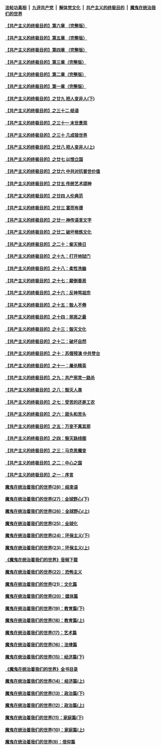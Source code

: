 ####  [法轮功真相](../../../../basic/blob/master/README.md?t=04121130) &nbsp;|&nbsp; [九评共产党](../../../../9ping.md/blob/master/README.md?t=04121130) &nbsp;|&nbsp; [解体党文化](../../../../jtdwh.md/blob/master/README.md?t=04121130)  &nbsp;|&nbsp; [共产主义的终极目的](../../../../gczydzjmd.md/blob/master/README.md?t=04121130) &nbsp;|&nbsp; [魔鬼在统治我们的世界](../../../../mgztzwmdsj.md/blob/master/README.md?t=04121130) 

#### [【共产主义的终极目的】第六章 （完整版）](../pages/nsc422/n11428913.md?t=04121130) 

#### [【共产主义的终极目的】第五章 （完整版）](../pages/nsc422/n11428912.md?t=04121130) 

#### [【共产主义的终极目的】第四章 （完整版）](../pages/nsc422/n11428907.md?t=04121130) 

#### [【共产主义的终极目的】第三章（完整版）](../pages/nsc422/n11428848.md?t=04121130) 

#### [【共产主义的终极目的】第二章（完整版）](../pages/nsc422/n11428831.md?t=04121130) 

#### [【共产主义的终极目的】第一章（完整版）](../pages/nsc422/n11417651.md?t=04121130) 

#### [【共产主义的终极目的】之廿九 把人变非人(下)](../pages/nsc422/n11344140.md?t=04121130) 

#### [【共产主义的终极目的】之三十二 结语](../pages/nsc422/n11360535.md?t=04121130) 

#### [【共产主义的终极目的】之三十一 末世景观](../pages/nsc422/n11351129.md?t=04121130) 

#### [【共产主义的终极目的】之三十 几成狼世界](../pages/nsc422/n11348280.md?t=04121130) 

#### [【共产主义的终极目的】之廿八 把人变非人(上)](../pages/nsc422/n11340492.md?t=04121130) 

#### [【共产主义的终极目的】之廿七 以恨立国](../pages/nsc422/n11336944.md?t=04121130) 

#### [【共产主义的终极目的】之廿六 中共对抗普世价值](../pages/nsc422/n11324785.md?t=04121130) 

#### [【共产主义的终极目的】之廿五 传统艺术颂神](../pages/nsc422/n11296396.md?t=04121130) 

#### [【共产主义的终极目的】之廿四 人伦典范](../pages/nsc422/n11296397.md?t=04121130) 

#### [【共产主义的终极目的】之廿三 富而有德](../pages/nsc422/n11283598.md?t=04121130) 

#### [【共产主义的终极目的】之廿一 神传语言文字](../pages/nsc422/n11263265.md?t=04121130) 

#### [【共产主义的终极目的】之廿二 破坏修炼文化](../pages/nsc422/n11245728.md?t=04121130) 

#### [【共产主义的终极目的】之二十：偷天换日](../pages/nsc422/n11238846.md?t=04121130) 

#### [【共产主义的终极目的】之十九：打开地狱门](../pages/nsc422/n11206376.md?t=04121130) 

#### [【共产主义的终极目的】之十八：柔性洗脑](../pages/nsc422/n11199994.md?t=04121130) 

#### [【共产主义的终极目的】之十七：颠倒善恶](../pages/nsc422/n11179782.md?t=04121130) 

#### [【共产主义的终极目的】之十六：反神骂祖宗](../pages/nsc422/n11166798.md?t=04121130) 

#### [【共产主义的终极目的】之十五：毁人不倦](../pages/nsc422/n11166792.md?t=04121130) 

#### [【共产主义的终极目的】之十四：邪恶之最](../pages/nsc422/n11150249.md?t=04121130) 

#### [【共产主义的终极目的】之十三：毁灭文化](../pages/nsc422/n11135227.md?t=04121130) 

#### [【共产主义的终极目的】之十二：破坏自然](../pages/nsc422/n11135214.md?t=04121130) 

#### [【共产主义的终极目的】之十：苏俄预演 中共登台](../pages/nsc422/n11118424.md?t=04121130) 

#### [【共产主义的终极目的】之十一：屠杀精英](../pages/nsc422/n11118442.md?t=04121130) 

#### [【共产主义的终极目的】之九：共产邪灵一路杀](../pages/nsc422/n11114139.md?t=04121130) 

#### [【共产主义的终极目的】之八：毁灭人类](../pages/nsc422/n11108503.md?t=04121130) 

#### [【共产主义的终极目的】之七：受苦的还是工农](../pages/nsc422/n11101809.md?t=04121130) 

#### [【共产主义的终极目的】之六：甜头和苦头](../pages/nsc422/n11096971.md?t=04121130) 

#### [【共产主义的终极目的】之五：万变不离其邪](../pages/nsc422/n11091285.md?t=04121130) 

#### [【共产主义的终极目的】之四：毁灭路线图](../pages/nsc422/n11086284.md?t=04121130) 

#### [【共产主义的终极目的】之三：马克思魔变](../pages/nsc422/n11061941.md?t=04121130) 

#### [【共产主义的终极目的】之二：中心之国](../pages/nsc422/n11047728.md?t=04121130) 

#### [【共产主义的终极目的】之一：序言](../pages/nsc422/n11086077.md?t=04121130) 

#### [魔鬼在统治着我们的世界(28)：结束语](../pages/nsc422/n10936246.md?t=04121130) 

#### [魔鬼在统治着我们的世界(27)：全球野心(下)](../pages/nsc422/n10928319.md?t=04121130) 

#### [魔鬼在统治着我们的世界(26)：全球野心(上)](../pages/nsc422/n10900318.md?t=04121130) 

#### [魔鬼在统治着我们的世界(25)：全球化](../pages/nsc422/n10788205.md?t=04121130) 

#### [魔鬼在统治着我们的世界(24)：环保主义(下)](../pages/nsc422/n10695307.md?t=04121130) 

#### [魔鬼在统治着我们的世界(23)：环保主义(上)](../pages/nsc422/n10688613.md?t=04121130) 

#### [《魔鬼在统治着我们的世界》音频下载](../pages/nsc422/n10635553.md?t=04121130) 

#### [魔鬼在统治着我们的世界(22)：恐怖主义](../pages/nsc422/n10614727.md?t=04121130) 

#### [魔鬼在统治着我们的世界(21)：文化篇](../pages/nsc422/n10597706.md?t=04121130) 

#### [魔鬼在统治着我们的世界(20)：媒体篇](../pages/nsc422/n10586579.md?t=04121130) 

#### [魔鬼在统治着我们的世界(19)：教育篇(下)](../pages/nsc422/n10564808.md?t=04121130) 

#### [魔鬼在统治着我们的世界(18)：教育篇(上)](../pages/nsc422/n10526970.md?t=04121130) 

#### [魔鬼在统治着我们的世界(17)：艺术篇](../pages/nsc422/n10499093.md?t=04121130) 

#### [魔鬼在统治着我们的世界(16)：法律篇](../pages/nsc422/n10485969.md?t=04121130) 

#### [魔鬼在统治着我们的世界(15)：经济篇(下)](../pages/nsc422/n10469975.md?t=04121130) 

#### [《魔鬼在统治着我们的世界》全书目录](../pages/nsc422/n10464261.md?t=04121130) 

#### [魔鬼在统治着我们的世界(14)：经济篇(上)](../pages/nsc422/n10457370.md?t=04121130) 

#### [魔鬼在统治着我们的世界(13)：政治篇(下)](../pages/nsc422/n10448270.md?t=04121130) 

#### [魔鬼在统治着我们的世界(12)：政治篇(上)](../pages/nsc422/n10444576.md?t=04121130) 

#### [魔鬼在统治着我们的世界(11)：家庭篇(下)](../pages/nsc422/n10440961.md?t=04121130) 

#### [魔鬼在统治着我们的世界(10)：家庭篇(上)](../pages/nsc422/n10435448.md?t=04121130) 

#### [魔鬼在统治着我们的世界(9)：信仰篇](../pages/nsc422/n10432159.md?t=04121130) 

